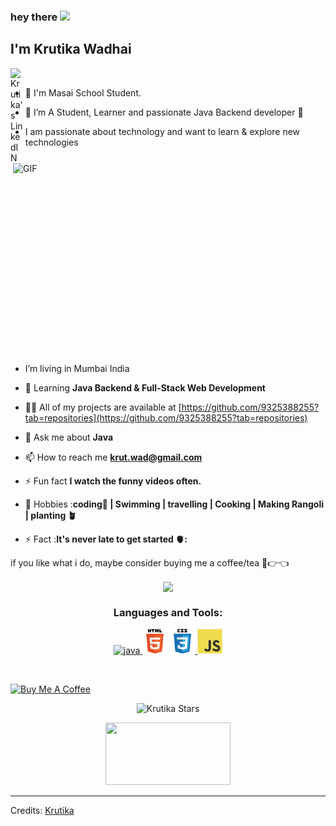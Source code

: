 ### hey there <img src="https://media.giphy.com/media/hvRJCLFzcasrR4ia7z/giphy.gif" width="25px">
## I'm Krutika Wadhai
<a href="https://www.linkedin.com/in/krutika-wadhai-6a07b2121/">
  <img align="left" alt="Krutika's LinkedIN" width="22px" src="https://raw.githubusercontent.com/peterthehan/peterthehan/master/assets/linkedin.svg" />
</a>
<br />

 <img align="right" alt="GIF" src="https://github.com/abhisheknaiidu/abhisheknaiidu/blob/master/code.gif?raw=true" width="500" height="320" />
 
 - 🔭 I'm Masai School Student.

 - 🔭 I’m  A Student, Learner and passionate Java Backend developer 🚀

 - I am passionate about technology and want to learn & explore new technologies

 - I’m living  in Mumbai India 

- 🌱 Learning **Java Backend & Full-Stack Web Development**

- 👨‍💻 All of my projects are available at [https://github.com/9325388255?tab=repositories](https://github.com/9325388255?tab=repositories)

- 💬 Ask me about **Java**

- 📫 How to reach me **krut.wad@gmail.com**

- ⚡ Fun fact **I watch the funny videos often.**

- 🎯 Hobbies :**coding📕 | Swimming | travelling | Cooking | Making Rangoli | planting 🪴**

- ⚡ Fact :**It's never late to get started 🫀:**
 
if you like what i do, maybe consider buying me a coffee/tea 🥺👉👈

<p align="center">
  <img align="center" src="https://github-readme-stats.vercel.app/api/top-langs?username=9325388255&show_icons=true&locale=en&layout=compact"  /></p>

<h3 align="center">Languages and Tools:</h3>
<p align="center"> <a href="https://getbootstrap.com" target="_blank" rel="noreferrer"> 
  <a href="https://java.com" target="_blank" rel="noreferrer"> <img src="https://i.pinimg.com/originals/bb/72/c8/bb72c84af959c4689e0bae3bfed496f5.png" alt="java" width="40" height="40"/></a><a href="https://www.w3schools.com/css/" target="_blank" rel="noreferrer">  </a> <img src="https://raw.githubusercontent.com/devicons/devicon/master/icons/html5/html5-original-wordmark.svg" alt="html5" width="40" height="40"/> </a> <img src="https://raw.githubusercontent.com/devicons/devicon/master/icons/css3/css3-original-wordmark.svg" alt="css3" width="40" height="40"/><a href="https://developer.mozilla.org/en-US/docs/Web/JavaScript" target="_blank" rel="noreferrer"> <img src="https://raw.githubusercontent.com/devicons/devicon/master/icons/javascript/javascript-original.svg" alt="javascript" width="40" height="40"/> </a> <a href="https://www.mongodb.com/" target="_blank" rel="noreferrer"></p>
</br>

<a href="https://www.buymeacoffee.com/abhisheknaiidu" target="_blank"><img src="https://cdn.buymeacoffee.com/buttons/v2/default-red.png" alt="Buy Me A Coffee" width="150" ></a>


<p align="center">
  <img alt="Krutika Stars" src="https://github-readme-stats.vercel.app/api?username=9325388255&show_icons=true&theme=radical">
</p>

<p align="center">
  <img width="200" height="100" src="https://math.sun.ac.za/prodinger/thanks.gif">
</p>

-----
Credits: [Krutika](https://github.com/9325388255)



